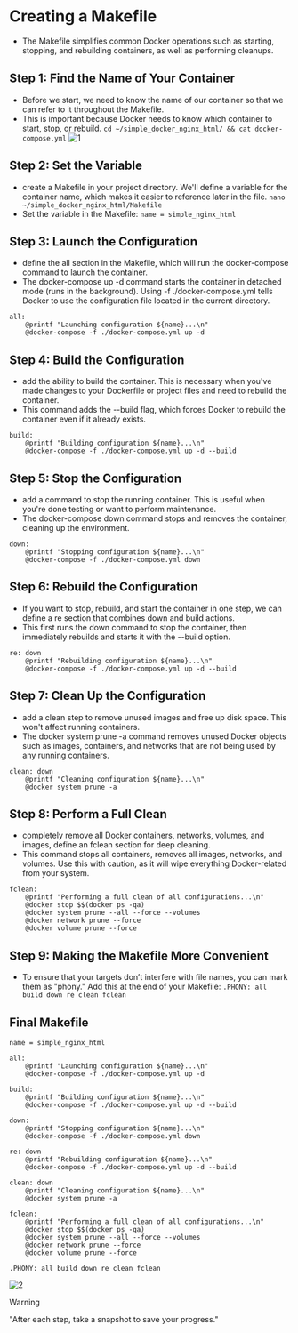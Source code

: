 # Creating a Makefile
- The Makefile simplifies common Docker operations such as starting, stopping, and rebuilding containers, as well as performing cleanups.

## Step 1: Find the Name of Your Container
- Before we start, we need to know the name of our container so that we can refer to it throughout the Makefile.
- This is important because Docker needs to know which container to start, stop, or rebuild.
``` cd ~/simple_docker_nginx_html/ && cat docker-compose.yml ```
![1](https://github.com/fasl8/Inception_42/blob/main/screenshot_step/7.makefile/1.container_name.png)

## Step 2: Set the Variable
-  create a Makefile in your project directory. We'll define a variable for the container name, which makes it easier to reference later in the file.
``` nano ~/simple_docker_nginx_html/Makefile ```
- Set the variable in the Makefile: ``` name = simple_nginx_html ```

## Step 3: Launch the Configuration
- define the all section in the Makefile, which will run the docker-compose command to launch the container.
- The docker-compose up -d command starts the container in detached mode (runs in the background). Using -f ./docker-compose.yml tells Docker to use the configuration file located in the current directory.
```
all:
    @printf "Launching configuration ${name}...\n"
    @docker-compose -f ./docker-compose.yml up -d
```

## Step 4: Build the Configuration
- add the ability to build the container. This is necessary when you've made changes to your Dockerfile or project files and need to rebuild the container.
- This command adds the --build flag, which forces Docker to rebuild the container even if it already exists.
```
build:
    @printf "Building configuration ${name}...\n"
    @docker-compose -f ./docker-compose.yml up -d --build
```

## Step 5: Stop the Configuration
- add a command to stop the running container. This is useful when you're done testing or want to perform maintenance.
- The docker-compose down command stops and removes the container, cleaning up the environment.
```
down:
    @printf "Stopping configuration ${name}...\n"
    @docker-compose -f ./docker-compose.yml down
```

## Step 6: Rebuild the Configuration
- If you want to stop, rebuild, and start the container in one step, we can define a re section that combines down and build actions.
- This first runs the down command to stop the container, then immediately rebuilds and starts it with the --build option.
```
re: down
    @printf "Rebuilding configuration ${name}...\n"
    @docker-compose -f ./docker-compose.yml up -d --build
```

## Step 7: Clean Up the Configuration
- add a clean step to remove unused images and free up disk space. This won't affect running containers.
- The docker system prune -a command removes unused Docker objects such as images, containers, and networks that are not being used by any running containers.
```
clean: down
    @printf "Cleaning configuration ${name}...\n"
    @docker system prune -a
```

## Step 8: Perform a Full Clean
- completely remove all Docker containers, networks, volumes, and images, define an fclean section for deep cleaning.
- This command stops all containers, removes all images, networks, and volumes. Use this with caution, as it will wipe everything Docker-related from your system.
```
fclean:
    @printf "Performing a full clean of all configurations...\n"
    @docker stop $$(docker ps -qa)
    @docker system prune --all --force --volumes
    @docker network prune --force
    @docker volume prune --force
```

## Step 9: Making the Makefile More Convenient
- To ensure that your targets don’t interfere with file names, you can mark them as "phony." Add this at the end of your Makefile: ``` .PHONY: all build down re clean fclean ```

## Final Makefile
```
name = simple_nginx_html

all:
    @printf "Launching configuration ${name}...\n"
    @docker-compose -f ./docker-compose.yml up -d

build:
    @printf "Building configuration ${name}...\n"
    @docker-compose -f ./docker-compose.yml up -d --build

down:
    @printf "Stopping configuration ${name}...\n"
    @docker-compose -f ./docker-compose.yml down

re: down
    @printf "Rebuilding configuration ${name}...\n"
    @docker-compose -f ./docker-compose.yml up -d --build

clean: down
    @printf "Cleaning configuration ${name}...\n"
    @docker system prune -a

fclean:
    @printf "Performing a full clean of all configurations...\n"
    @docker stop $$(docker ps -qa)
    @docker system prune --all --force --volumes
    @docker network prune --force
    @docker volume prune --force

.PHONY: all build down re clean fclean
```
![2](https://github.com/fasl8/Inception_42/blob/main/screenshot_step/7.makefile/2.makefile.png)

>[!WARNING]
> "After each step, take a snapshot to save your progress."

